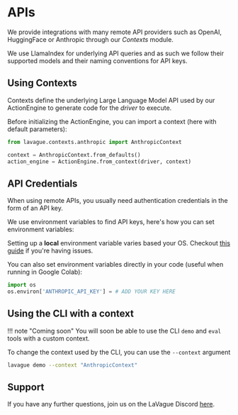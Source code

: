 # APIs

We provide integrations with many remote API providers such as OpenAI, HuggingFace or Anthropic through our *Contexts* module. 

We use LlamaIndex for underlying API queries and as such we follow their supported models and their naming conventions for API keys. 

## Using Contexts

Contexts define the underlying Large Language Model API used by our ActionEngine to generate code for the *driver* to execute.

Before initializing the ActionEngine, you can import a context (here with default parameters):


```py
from lavague.contexts.anthropic import AnthropicContext

context = AnthropicContext.from_defaults()
action_engine = ActionEngine.from_context(driver, context)
```


## API Credentials
When using remote APIs, you usually need authentication credentials in the form of an API key.

We use environment variables to find API keys, here's how you can set environment variables: 

Setting up a **local** environment variable varies based your OS. Checkout [this guide](https://www.twilio.com/en-us/blog/how-to-set-environment-variables-html) if you're having issues. 

You can also set environment variables directly in your code (useful when running in Google Colab):
```py
import os
os.environ['ANTHROPIC_API_KEY'] = # ADD YOUR KEY HERE
```


## Using the CLI with a context
!!! note "Coming soon"
    You will soon be able to use the CLI `demo` and `eval` tools with a custom context. 

To change the context used by the CLI, you can use the `--context` argument
```bash
lavague demo --context "AnthropicContext"
```

## Support

If you have any further questions, join us on the LaVague Discord [here](https://discord.com/invite/SDxn9KpqX9).